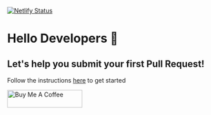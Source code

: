 [![Netlify Status](https://api.netlify.com/api/v1/badges/ef50f459-d503-45a1-b9dd-b87e81e30117/deploy-status)](https://app.netlify.com/sites/gitstart/deploys)

# Hello Developers :wave:
## Let's help you submit your first Pull Request!

Follow the instructions [here](https://gitstart.tech) to get started


<a href="https://www.buymeacoffee.com/rishabhbansal" target="_blank"><img src="https://cdn.buymeacoffee.com/buttons/default-orange.png" alt="Buy Me A Coffee" height="41" width="174"></a>
